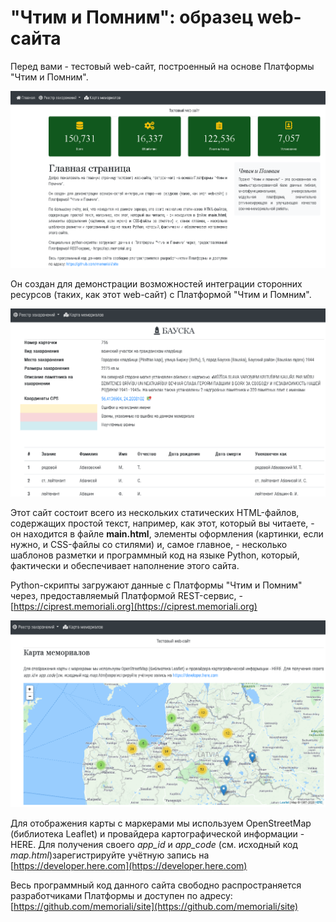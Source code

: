 # "Чтим и Помним": образец web-сайта

Перед вами - тестовый web-сайт, построенный на основе Платформы "Чтим и Помним".

![homepage](homepage.png)

Он создан для демонстрации возможностей интеграции сторонних ресурсов (таких, как этот web-сайт) с Платформой "Чтим и Помним".

![memorial](memorial.png)

Этот сайт состоит всего из нескольких статических HTML-файлов, содержащих простой текст, например, как этот, который вы читаете, - он находится в файле <strong>main.html</strong>, элементы оформления (картинки, если нужно, и CSS-файлы со стилями) и, самое главное, - несколько шаблонов разметки и программный код на языке Python, который, фактически и обеспечивает наполнение этого сайта.

Python-скрипты загружают данные с Платформы "Чтим и Помним" через, предоставляемый Платформой REST-сервис, - [https://ciprest.memoriali.org](https://ciprest.memoriali.org)

![map](map_screenshot.png)

Для отображения карты с маркерами мы используем OpenStreetMap (библиотека Leaflet) и провайдера картографической информации - HERE. Для получения своего _app_id_ и _app_code_ (см. исходный код _map.html_)зарегистрируйте учётную запись на [https://developer.here.com](https://developer.here.com)

Весь программный код данного сайта свободно распространяется разработчиками Платформы и доступен по адресу: [https://github.com/memoriali/site](https://github.com/memoriali/site)

